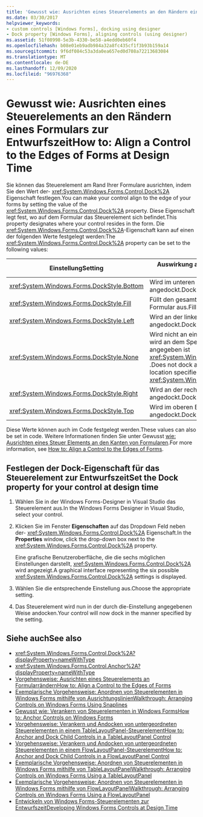 ```yaml
---
title: 'Gewusst wie: Ausrichten eines Steuerelements an den Rändern eines Formulars zur Entwurfszeit'
ms.date: 03/30/2017
helpviewer_keywords:
- custom controls [Windows Forms], docking using designer
- Dock property [Windows Forms], aligning controls (using designer)
ms.assetid: 51f08998-5e3b-4330-be58-a4edd0eb60f4
ms.openlocfilehash: b08e01eb9adb984a32a8fc435cf1f3b93b159a14
ms.sourcegitcommit: 9f6df084c53a3da0ea657ed0d708a72213683084
ms.translationtype: MT
ms.contentlocale: de-DE
ms.lasthandoff: 12/09/2020
ms.locfileid: "96976368"
---
```

# <a name="how-to-align-a-control-to-the-edges-of-forms-at-design-time"></a><span data-ttu-id="3b7c6-102">Gewusst wie: Ausrichten eines Steuerelements an den Rändern eines Formulars zur Entwurfszeit</span><span class="sxs-lookup"><span data-stu-id="3b7c6-102">How to: Align a Control to the Edges of Forms at Design Time</span></span>

<span data-ttu-id="3b7c6-103">Sie können das Steuerelement am Rand Ihrer Formulare ausrichten, indem Sie den Wert der- <xref:System.Windows.Forms.Control.Dock%2A> Eigenschaft festlegen.</span><span class="sxs-lookup"><span data-stu-id="3b7c6-103">You can make your control align to the edge of your forms by setting the value of the <xref:System.Windows.Forms.Control.Dock%2A> property.</span></span> <span data-ttu-id="3b7c6-104">Diese Eigenschaft legt fest, wo auf dem Formular das Steuerelement sich befindet.</span><span class="sxs-lookup"><span data-stu-id="3b7c6-104">This property designates where your control resides in the form.</span></span> <span data-ttu-id="3b7c6-105">Die <xref:System.Windows.Forms.Control.Dock%2A>-Eigenschaft kann auf einen der folgenden Werte festgelegt werden:</span><span class="sxs-lookup"><span data-stu-id="3b7c6-105">The <xref:System.Windows.Forms.Control.Dock%2A> property can be set to the following values:</span></span>

|<span data-ttu-id="3b7c6-106">Einstellung</span><span class="sxs-lookup"><span data-stu-id="3b7c6-106">Setting</span></span>|<span data-ttu-id="3b7c6-107">Auswirkung auf das Steuerelement</span><span class="sxs-lookup"><span data-stu-id="3b7c6-107">Effect on your control</span></span>|
|-------------|----------------------------|
|<xref:System.Windows.Forms.DockStyle.Bottom>|<span data-ttu-id="3b7c6-108">Wird im unteren Bereich des Formulars angedockt.</span><span class="sxs-lookup"><span data-stu-id="3b7c6-108">Docks to the bottom of the form.</span></span>|
|<xref:System.Windows.Forms.DockStyle.Fill>|<span data-ttu-id="3b7c6-109">Füllt den gesamten verbleibenden Platz im Formular aus.</span><span class="sxs-lookup"><span data-stu-id="3b7c6-109">Fills all remaining space in the form.</span></span>|
|<xref:System.Windows.Forms.DockStyle.Left>|<span data-ttu-id="3b7c6-110">Wird an der linken Seite des Formulars angedockt.</span><span class="sxs-lookup"><span data-stu-id="3b7c6-110">Docks to the left side of the form.</span></span>|
|<xref:System.Windows.Forms.DockStyle.None>|<span data-ttu-id="3b7c6-111">Wird nicht an einer beliebigen Stelle andocken und wird an dem Speicherort angezeigt, der durch angegeben ist <xref:System.Windows.Forms.Control.Location%2A> .</span><span class="sxs-lookup"><span data-stu-id="3b7c6-111">Does not dock anywhere, and it appears at the location specified by its <xref:System.Windows.Forms.Control.Location%2A>.</span></span>|
|<xref:System.Windows.Forms.DockStyle.Right>|<span data-ttu-id="3b7c6-112">Wird an der rechten Seite des Formulars angedockt.</span><span class="sxs-lookup"><span data-stu-id="3b7c6-112">Docks to the right side of the form.</span></span>|
|<xref:System.Windows.Forms.DockStyle.Top>|<span data-ttu-id="3b7c6-113">Wird im oberen Bereich des Formulars angedockt.</span><span class="sxs-lookup"><span data-stu-id="3b7c6-113">Docks to the top of the form.</span></span>|

<span data-ttu-id="3b7c6-114">Diese Werte können auch im Code festgelegt werden.</span><span class="sxs-lookup"><span data-stu-id="3b7c6-114">These values can also be set in code.</span></span> <span data-ttu-id="3b7c6-115">Weitere Informationen finden Sie unter Gewusst [wie: Ausrichten eines Steuer Elements an den Kanten von Formularen](how-to-align-a-control-to-the-edges-of-forms.md).</span><span class="sxs-lookup"><span data-stu-id="3b7c6-115">For more information, see [How to: Align a Control to the Edges of Forms](how-to-align-a-control-to-the-edges-of-forms.md).</span></span>

## <a name="set-the-dock-property-for-your-control-at-design-time"></a><span data-ttu-id="3b7c6-116">Festlegen der Dock-Eigenschaft für das Steuerelement zur Entwurfszeit</span><span class="sxs-lookup"><span data-stu-id="3b7c6-116">Set the Dock property for your control at design time</span></span>

1. <span data-ttu-id="3b7c6-117">Wählen Sie in der Windows Forms-Designer in Visual Studio das Steuerelement aus.</span><span class="sxs-lookup"><span data-stu-id="3b7c6-117">In the Windows Forms Designer in Visual Studio, select your control.</span></span>

2. <span data-ttu-id="3b7c6-118">Klicken Sie im Fenster **Eigenschaften** auf das Dropdown Feld neben der- <xref:System.Windows.Forms.Control.Dock%2A> Eigenschaft.</span><span class="sxs-lookup"><span data-stu-id="3b7c6-118">In the **Properties** window, click the drop-down box next to the <xref:System.Windows.Forms.Control.Dock%2A> property.</span></span>

     <span data-ttu-id="3b7c6-119">Eine grafische Benutzeroberfläche, die die sechs möglichen Einstellungen darstellt, <xref:System.Windows.Forms.Control.Dock%2A> wird angezeigt.</span><span class="sxs-lookup"><span data-stu-id="3b7c6-119">A graphical interface representing the six possible <xref:System.Windows.Forms.Control.Dock%2A> settings is displayed.</span></span>

3. <span data-ttu-id="3b7c6-120">Wählen Sie die entsprechende Einstellung aus.</span><span class="sxs-lookup"><span data-stu-id="3b7c6-120">Choose the appropriate setting.</span></span>

4. <span data-ttu-id="3b7c6-121">Das Steuerelement wird nun in der durch die-Einstellung angegebenen Weise andocken.</span><span class="sxs-lookup"><span data-stu-id="3b7c6-121">Your control will now dock in the manner specified by the setting.</span></span>

## <a name="see-also"></a><span data-ttu-id="3b7c6-122">Siehe auch</span><span class="sxs-lookup"><span data-stu-id="3b7c6-122">See also</span></span>

- <xref:System.Windows.Forms.Control.Dock%2A?displayProperty=nameWithType>
- <xref:System.Windows.Forms.Control.Anchor%2A?displayProperty=nameWithType>
- [<span data-ttu-id="3b7c6-123">Vorgehensweise: Ausrichten eines Steuerelements an Formularrändern</span><span class="sxs-lookup"><span data-stu-id="3b7c6-123">How to: Align a Control to the Edges of Forms</span></span>](how-to-align-a-control-to-the-edges-of-forms.md)
- [<span data-ttu-id="3b7c6-124">Exemplarische Vorgehensweise: Anordnen von Steuerelementen in Windows Forms mithilfe von Ausrichtungslinien</span><span class="sxs-lookup"><span data-stu-id="3b7c6-124">Walkthrough: Arranging Controls on Windows Forms Using Snaplines</span></span>](walkthrough-arranging-controls-on-windows-forms-using-snaplines.md)
- [<span data-ttu-id="3b7c6-125">Gewusst wie: Verankern von Steuerelementen in Windows Forms</span><span class="sxs-lookup"><span data-stu-id="3b7c6-125">How to: Anchor Controls on Windows Forms</span></span>](how-to-anchor-controls-on-windows-forms.md)
- [<span data-ttu-id="3b7c6-126">Vorgehensweise: Verankern und Andocken von untergeordneten Steuerelementen in einem TableLayoutPanel-Steuerelement</span><span class="sxs-lookup"><span data-stu-id="3b7c6-126">How to: Anchor and Dock Child Controls in a TableLayoutPanel Control</span></span>](how-to-anchor-and-dock-child-controls-in-a-tablelayoutpanel-control.md)
- [<span data-ttu-id="3b7c6-127">Vorgehensweise: Verankern und Andocken von untergeordneten Steuerelementen in einem FlowLayoutPanel-Steuerelement</span><span class="sxs-lookup"><span data-stu-id="3b7c6-127">How to: Anchor and Dock Child Controls in a FlowLayoutPanel Control</span></span>](how-to-anchor-and-dock-child-controls-in-a-flowlayoutpanel-control.md)
- [<span data-ttu-id="3b7c6-128">Exemplarische Vorgehensweise: Anordnen von Steuerelementen in Windows Forms mithilfe von TableLayoutPanel</span><span class="sxs-lookup"><span data-stu-id="3b7c6-128">Walkthrough: Arranging Controls on Windows Forms Using a TableLayoutPanel</span></span>](walkthrough-arranging-controls-on-windows-forms-using-a-tablelayoutpanel.md)
- [<span data-ttu-id="3b7c6-129">Exemplarische Vorgehensweise: Anordnen von Steuerelementen in Windows Forms mithilfe von FlowLayoutPanel</span><span class="sxs-lookup"><span data-stu-id="3b7c6-129">Walkthrough: Arranging Controls on Windows Forms Using a FlowLayoutPanel</span></span>](walkthrough-arranging-controls-on-windows-forms-using-a-flowlayoutpanel.md)
- [<span data-ttu-id="3b7c6-130">Entwickeln von Windows Forms-Steuerelementen zur Entwurfszeit</span><span class="sxs-lookup"><span data-stu-id="3b7c6-130">Developing Windows Forms Controls at Design Time</span></span>](developing-windows-forms-controls-at-design-time.md)
